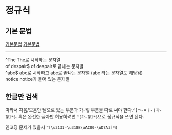 # 정규식

## 기본 문법

[기본문법](https://gocoding.tistory.com/93)
[기본문법](https://j07051.tistory.com/554)

---

^The The로 시작하는 문자열  
of despair$ of despair로 끝나는 문자열  
^abc$ abc로 시작하고 abc로 끝나는 문자열 (abc 라는 문자열도 해당됨)  
notice notice가 들어 있는 문자열

## 한글만 검색

따라서 자음/모음만 낱으로 있는 부분과 가-힣 부분을 따로 써야 한다.`^[ㄱ-ㅎㅏ-ㅣ가-힣]*$`. 혹은 완전한 글자만 허용하려면 `^[가-힣]*$`으로 정규식을 쓰면 된다.

인코딩 문제가 있을시 `^[\u3131-\u318E\uAC00-\uD7A3]*$`
